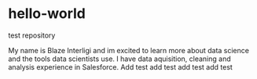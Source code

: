 # hello-world
test repository

My name is Blaze Interligi and im excited to learn more about data science and the tools data scientists use.
I have data aquisition, cleaning and analysis experience in Salesforce.
Add test
add test
add test
add test
